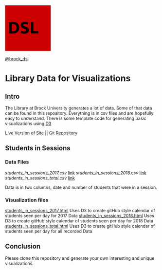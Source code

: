 ![DSL Logo](dsl_logo.png) 

[@brock_dsl](https://twitter.com/brock_dsl)


# Library Data for Visualizations

## Intro

The Library at Brock University generates a lot of data. Some of that data can be found in this repository. Everything is in csv files and are hopefully easy to understand. There is some template code for generating basic visualizations using [D3](https://d3js.org/)

[Live Version of Site](https://brockdsl.github.io/LibraryDataViz/)
 || [Git Repository](https://github.com/BrockDSL/LibraryDataViz)

## Students in Sessions 

### Data Files

_students_in_sessions_2017.csv_ [link](https://brockdsl.github.io/LibraryDataViz/students_in_sessions_2017.csv)
_students_in_sessions_2018.csv_ [link](https://brockdsl.github.io/LibraryDataViz/students_in_sessions_2018.csv)
_students_in_sessions_total.csv_ [link](https://brockdsl.github.io/LibraryDataViz/students_in_sessions_total.csv)

Data is in two columns, date and number of students that were in a session.

### Visualization files
[students_in_sessions_2017.html](students_in_sessions_2017.html)
Uses D3 to create gitHub style calendar of students seen per day for 2017 Data
[students_in_sessions_2018.html](students_in_sessions_2018.html)
Uses D3 to create gitHub style calendar of students seen per day for 2018 Data
[students_in_sessions_total.html](students_in_sessions_total.html)
Uses D3 to create gitHub style calendar of students seen per day for all recorded Data


## Conclusion

Please clone this repository and generate your own interesting and unique visualizations.
